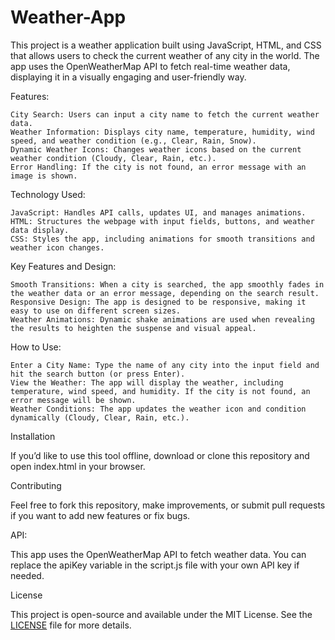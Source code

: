 # Weather-App
This project is a weather application built using JavaScript, HTML, and CSS that allows users to check the current weather of any city in the world. The app uses the OpenWeatherMap API to fetch real-time weather data, displaying it in a visually engaging and user-friendly way.

Features:

    City Search: Users can input a city name to fetch the current weather data.
    Weather Information: Displays city name, temperature, humidity, wind speed, and weather condition (e.g., Clear, Rain, Snow).
    Dynamic Weather Icons: Changes weather icons based on the current weather condition (Cloudy, Clear, Rain, etc.).
    Error Handling: If the city is not found, an error message with an image is shown.

Technology Used:

    JavaScript: Handles API calls, updates UI, and manages animations.
    HTML: Structures the webpage with input fields, buttons, and weather data display.
    CSS: Styles the app, including animations for smooth transitions and weather icon changes.

Key Features and Design:

    Smooth Transitions: When a city is searched, the app smoothly fades in the weather data or an error message, depending on the search result.
    Responsive Design: The app is designed to be responsive, making it easy to use on different screen sizes.
    Weather Animations: Dynamic shake animations are used when revealing the results to heighten the suspense and visual appeal.

How to Use:

    Enter a City Name: Type the name of any city into the input field and hit the search button (or press Enter).
    View the Weather: The app will display the weather, including temperature, wind speed, and humidity. If the city is not found, an error message will be shown.
    Weather Conditions: The app updates the weather icon and condition dynamically (Cloudy, Clear, Rain, etc.).

Installation

  If you’d like to use this tool offline, download or clone this repository and open index.html in your browser.


Contributing

Feel free to fork this repository, make improvements, or submit pull requests if you want to add new features or fix bugs.

API:

This app uses the OpenWeatherMap API to fetch weather data. You can replace the apiKey variable in the script.js file with your own API key if needed.

License

This project is open-source and available under the MIT License. See the [LICENSE](LICENSE) file for more details.
